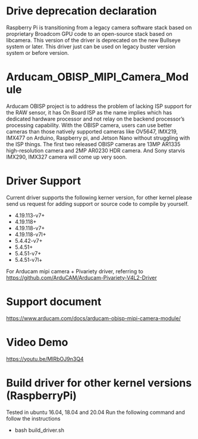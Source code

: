# Drive deprecation declaration
Raspberry Pi is transitioning from a legacy camera software stack based on proprietary Broadcom GPU code to an open-source stack based on libcamera. This version of the driver is deprecated on the new Bullseye system or later. This driver just can be used on legacy buster version system or before version.
# Arducam_OBISP_MIPI_Camera_Module

Arducam OBISP project is to address the problem of lacking ISP support for the RAW sensor, it has On Board ISP as the name implies which has dedicated hardware processor and not relay on the backend processor’s processing capability. With the OBISP camera, users can use better cameras than those natively supported cameras like OV5647, IMX219, IMX477 on Arduino, Raspberry pi, and Jetson Nano without struggling with the ISP things. The first two released OBISP cameras are 13MP AR1335 high-resolution camera and 2MP AR0230 HDR camera. And Sony starvis IMX290, IMX327 camera will come up very soon.

# Driver Support
Current driver supports the following kerner version, for other kernel please send us request for adding support or source code to compile by yourself.
* 4.19.113-v7+
* 4.19.118+
* 4.19.118-v7+
* 4.19.118-v7I+
* 5.4.42-v7+
* 5.4.51+
* 5.4.51-v7+
* 5.4.51-v7l+

For Arducam mipi camera + Pivariety driver, referring to https://github.com/ArduCAM/Arducam-Pivariety-V4L2-Driver
# Support document
https://www.arducam.com/docs/arducam-obisp-mipi-camera-module/

# Video Demo
https://youtu.be/MlRbOJ9n3Q4


# Build driver for other kernel versions (RaspberryPi)
Tested in ubuntu 16.04, 18.04 and 20.04
Run the following command and follow the instructions

* bash build_driver.sh
